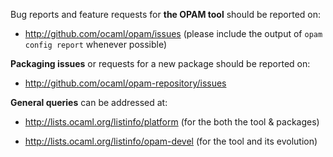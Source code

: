 Bug reports and feature requests for **the OPAM tool** should be reported on:

* http://github.com/ocaml/opam/issues
  (please include the output of `opam config report` whenever possible)

**Packaging issues** or requests for a new package should be reported on:

* http://github.com/ocaml/opam-repository/issues

**General queries** can be addressed at:

* http://lists.ocaml.org/listinfo/platform
  (for the both the tool & packages)

* http://lists.ocaml.org/listinfo/opam-devel
  (for the tool and its evolution)
